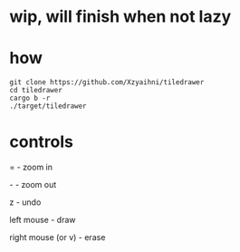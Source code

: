 # wip, will finish when not lazy

# how
```
git clone https://github.com/Xzyaihni/tiledrawer
cd tiledrawer
cargo b -r
./target/tiledrawer
```

# controls
= - zoom in

\- - zoom out

z - undo

left mouse - draw

right mouse (or v) - erase
